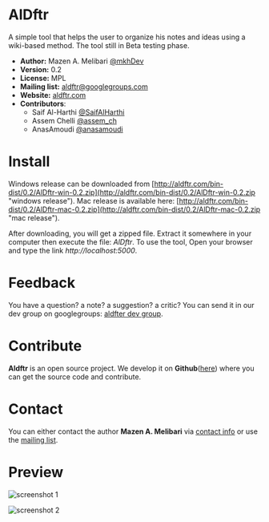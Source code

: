 AlDftr
======
A simple tool that helps the user to organize his notes and ideas using a wiki-based method. The tool still in Beta testing phase. 

 - **Author:** Mazen A. Melibari [@mkhDev](https://github.com/mkhDev) 
 - **Version:** 0.2
 - **License:** MPL
 - **Mailing list:** aldftr@googlegroups.com
 - **Website:** [aldftr.com](http://aldftr.com/ "website")
 - **Contributors**: 
    - Saif Al-Harthi [@SaifAlHarthi](https://github.com/DevSalharthi)
    - Assem Chelli [@assem_ch](https://github.com/assem-ch)
    - AnasAmoudi [@anasamoudi](https://github.com/anasamoudi)
 

Install
=======
Windows release can be downloaded from [http://aldftr.com/bin-dist/0.2/AlDftr-win-0.2.zip](http://aldftr.com/bin-dist/0.2/AlDftr-win-0.2.zip "windows release").
Mac release is available  here: [http://aldftr.com/bin-dist/0.2/AlDftr-mac-0.2.zip](http://aldftr.com/bin-dist/0.2/AlDftr-mac-0.2.zip "mac release").

After downloading, you will get a zipped file. Extract it somewhere in your computer then execute the file: *AlDftr*. To use the tool, Open your browser and type the link *http://localhost:5000*.

Feedback
========
You have a question? a note? a suggestion? a critic? You can send it in  our dev group on googlegroups: [aldfter dev group](https://groups.google.com/d/forum/aldftr "dev group").

Contribute
==========
**Aldftr** is an open source project. We develop it on **Github**([here](https://github.com/mkhDev/AlDftr)) where you can get the source code and contribute.

Contact
=======
You can either contact the author **Mazen A. Melibari** via [contact info](http://mazen.ws/contact) or use the [mailing list](https://groups.google.com/d/forum/aldftr).

Preview 
=======
![screenshot 1](http://aldftr.com/static/screenshots/aldftr-v0.1-index.png "Main page")

![screenshot 2](http://aldftr.com/static/screenshots/aldftr-v0.1-edit-page.png "Edit page")